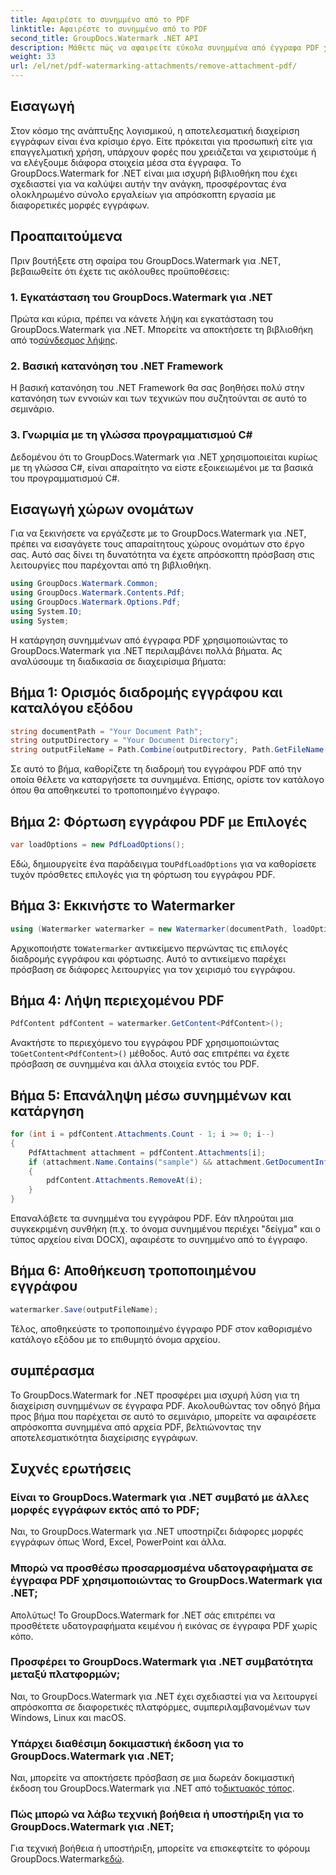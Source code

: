 ```yaml
---
title: Αφαιρέστε το συνημμένο από το PDF
linktitle: Αφαιρέστε το συνημμένο από το PDF
second_title: GroupDocs.Watermark .NET API
description: Μάθετε πώς να αφαιρείτε εύκολα συνημμένα από έγγραφα PDF χρησιμοποιώντας το GroupDocs.Watermark για .NET. Βελτιώστε την αποτελεσματικότητα διαχείρισης εγγράφων σας.
weight: 33
url: /el/net/pdf-watermarking-attachments/remove-attachment-pdf/
---
```

## Εισαγωγή
Στον κόσμο της ανάπτυξης λογισμικού, η αποτελεσματική διαχείριση εγγράφων είναι ένα κρίσιμο έργο. Είτε πρόκειται για προσωπική είτε για επαγγελματική χρήση, υπάρχουν φορές που χρειάζεται να χειριστούμε ή να ελέγξουμε διάφορα στοιχεία μέσα στα έγγραφα. Το GroupDocs.Watermark for .NET είναι μια ισχυρή βιβλιοθήκη που έχει σχεδιαστεί για να καλύψει αυτήν την ανάγκη, προσφέροντας ένα ολοκληρωμένο σύνολο εργαλείων για απρόσκοπτη εργασία με διαφορετικές μορφές εγγράφων.
## Προαπαιτούμενα
Πριν βουτήξετε στη σφαίρα του GroupDocs.Watermark για .NET, βεβαιωθείτε ότι έχετε τις ακόλουθες προϋποθέσεις:
### 1. Εγκατάσταση του GroupDocs.Watermark για .NET
 Πρώτα και κύρια, πρέπει να κάνετε λήψη και εγκατάσταση του GroupDocs.Watermark για .NET. Μπορείτε να αποκτήσετε τη βιβλιοθήκη από το[σύνδεσμος λήψης](https://releases.groupdocs.com/Watermark/net/).
### 2. Βασική κατανόηση του .NET Framework
Η βασική κατανόηση του .NET Framework θα σας βοηθήσει πολύ στην κατανόηση των εννοιών και των τεχνικών που συζητούνται σε αυτό το σεμινάριο.
### 3. Γνωριμία με τη γλώσσα προγραμματισμού C#
Δεδομένου ότι το GroupDocs.Watermark για .NET χρησιμοποιείται κυρίως με τη γλώσσα C#, είναι απαραίτητο να είστε εξοικειωμένοι με τα βασικά του προγραμματισμού C#.

## Εισαγωγή χώρων ονομάτων
Για να ξεκινήσετε να εργάζεστε με το GroupDocs.Watermark για .NET, πρέπει να εισαγάγετε τους απαραίτητους χώρους ονομάτων στο έργο σας. Αυτό σας δίνει τη δυνατότητα να έχετε απρόσκοπτη πρόσβαση στις λειτουργίες που παρέχονται από τη βιβλιοθήκη.

```csharp
using GroupDocs.Watermark.Common;
using GroupDocs.Watermark.Contents.Pdf;
using GroupDocs.Watermark.Options.Pdf;
using System.IO;
using System;
```
Η κατάργηση συνημμένων από έγγραφα PDF χρησιμοποιώντας το GroupDocs.Watermark για .NET περιλαμβάνει πολλά βήματα. Ας αναλύσουμε τη διαδικασία σε διαχειρίσιμα βήματα:
## Βήμα 1: Ορισμός διαδρομής εγγράφου και καταλόγου εξόδου
```csharp
string documentPath = "Your Document Path";
string outputDirectory = "Your Document Directory";
string outputFileName = Path.Combine(outputDirectory, Path.GetFileName(documentPath));
```
Σε αυτό το βήμα, καθορίζετε τη διαδρομή του εγγράφου PDF από την οποία θέλετε να καταργήσετε τα συνημμένα. Επίσης, ορίστε τον κατάλογο όπου θα αποθηκευτεί το τροποποιημένο έγγραφο.
## Βήμα 2: Φόρτωση εγγράφου PDF με Επιλογές
```csharp
var loadOptions = new PdfLoadOptions();
```
 Εδώ, δημιουργείτε ένα παράδειγμα του`PdfLoadOptions` για να καθορίσετε τυχόν πρόσθετες επιλογές για τη φόρτωση του εγγράφου PDF.
## Βήμα 3: Εκκινήστε το Watermarker
```csharp
using (Watermarker watermarker = new Watermarker(documentPath, loadOptions))
```
 Αρχικοποιήστε το`Watermarker` αντικείμενο περνώντας τις επιλογές διαδρομής εγγράφου και φόρτωσης. Αυτό το αντικείμενο παρέχει πρόσβαση σε διάφορες λειτουργίες για τον χειρισμό του εγγράφου.
## Βήμα 4: Λήψη περιεχομένου PDF
```csharp
PdfContent pdfContent = watermarker.GetContent<PdfContent>();
```
 Ανακτήστε το περιεχόμενο του εγγράφου PDF χρησιμοποιώντας το`GetContent<PdfContent>()` μέθοδος. Αυτό σας επιτρέπει να έχετε πρόσβαση σε συνημμένα και άλλα στοιχεία εντός του PDF.
## Βήμα 5: Επανάληψη μέσω συνημμένων και κατάργηση
```csharp
for (int i = pdfContent.Attachments.Count - 1; i >= 0; i--)
{
    PdfAttachment attachment = pdfContent.Attachments[i];
    if (attachment.Name.Contains("sample") && attachment.GetDocumentInfo().FileType == FileType.DOCX)
    {
        pdfContent.Attachments.RemoveAt(i);
    }
}
```
Επαναλάβετε τα συνημμένα του εγγράφου PDF. Εάν πληρούται μια συγκεκριμένη συνθήκη (π.χ. το όνομα συνημμένου περιέχει "δείγμα" και ο τύπος αρχείου είναι DOCX), αφαιρέστε το συνημμένο από το έγγραφο.
## Βήμα 6: Αποθήκευση τροποποιημένου εγγράφου
```csharp
watermarker.Save(outputFileName);
```
Τέλος, αποθηκεύστε το τροποποιημένο έγγραφο PDF στον καθορισμένο κατάλογο εξόδου με το επιθυμητό όνομα αρχείου.

## συμπέρασμα
Το GroupDocs.Watermark for .NET προσφέρει μια ισχυρή λύση για τη διαχείριση συνημμένων σε έγγραφα PDF. Ακολουθώντας τον οδηγό βήμα προς βήμα που παρέχεται σε αυτό το σεμινάριο, μπορείτε να αφαιρέσετε απρόσκοπτα συνημμένα από αρχεία PDF, βελτιώνοντας την αποτελεσματικότητα διαχείρισης εγγράφων.
## Συχνές ερωτήσεις
### Είναι το GroupDocs.Watermark για .NET συμβατό με άλλες μορφές εγγράφων εκτός από το PDF;
Ναι, το GroupDocs.Watermark για .NET υποστηρίζει διάφορες μορφές εγγράφων όπως Word, Excel, PowerPoint και άλλα.
### Μπορώ να προσθέσω προσαρμοσμένα υδατογραφήματα σε έγγραφα PDF χρησιμοποιώντας το GroupDocs.Watermark για .NET;
Απολύτως! Το GroupDocs.Watermark for .NET σάς επιτρέπει να προσθέτετε υδατογραφήματα κειμένου ή εικόνας σε έγγραφα PDF χωρίς κόπο.
### Προσφέρει το GroupDocs.Watermark για .NET συμβατότητα μεταξύ πλατφορμών;
Ναι, το GroupDocs.Watermark για .NET έχει σχεδιαστεί για να λειτουργεί απρόσκοπτα σε διαφορετικές πλατφόρμες, συμπεριλαμβανομένων των Windows, Linux και macOS.
### Υπάρχει διαθέσιμη δοκιμαστική έκδοση για το GroupDocs.Watermark για .NET;
 Ναι, μπορείτε να αποκτήσετε πρόσβαση σε μια δωρεάν δοκιμαστική έκδοση του GroupDocs.Watermark για .NET από το[δικτυακός τόπος](https://releases.groupdocs.com/).
### Πώς μπορώ να λάβω τεχνική βοήθεια ή υποστήριξη για το GroupDocs.Watermark για .NET;
 Για τεχνική βοήθεια ή υποστήριξη, μπορείτε να επισκεφτείτε το φόρουμ GroupDocs.Watermark[εδώ](https://forum.groupdocs.com/c/watermark/19).